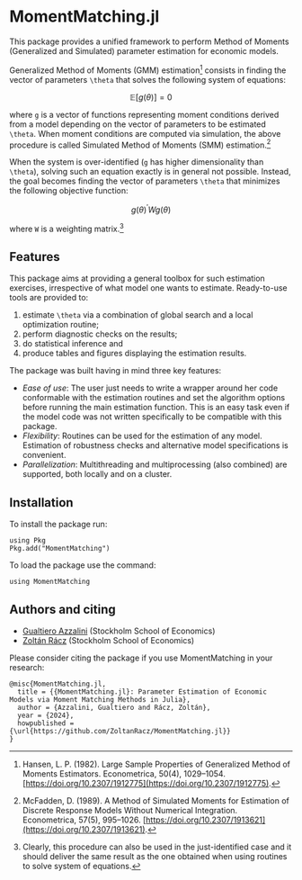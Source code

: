 # MomentMatching.jl 

This package provides a unified framework to perform Method of Moments (Generalized and Simulated) parameter estimation for economic models.

Generalized Method of Moments (GMM) estimation[^1] consists in finding the vector of parameters ``\theta`` that solves the following system of equations:

```math
\mathbb{E}\left[g\left(\theta\right)\right]=0
```

where ``g`` is a vector of functions representing moment conditions derived from a model depending on the vector of parameters to be estimated ``\theta``. When moment conditions are computed via simulation, the above procedure is called Simulated Method of Moments (SMM) estimation.[^2]

When the system is over-identified (``g`` has higher dimensionality than ``\theta``), solving such an equation exactly is in general not possible. Instead, the goal becomes finding the vector of parameters ``\theta`` that minimizes the following objective function:

```math
g(\theta)^{\prime} W g(\theta)
```

where ``W`` is a weighting matrix.[^3] 

## Features

This package aims at providing a general toolbox for such estimation exercises, irrespective of what model one wants to estimate. Ready-to-use tools are provided to:
1. estimate ``\theta`` via a combination of global search and a local optimization routine;
2. perform diagnostic checks on the results; 
3. do statistical inference and 
4. produce tables and figures displaying the estimation results.

The package was built having in mind three key features:
- *Ease of use*: The user just needs to write a wrapper around her code conformable with the estimation routines and set the algorithm options before running the main estimation function. This is an easy task even if the model code was not written specifically to be compatible with this package. 
- *Flexibility*: Routines can be used for the estimation of any model. Estimation of robustness checks and alternative model specifications is convenient.
- *Parallelization*: Multithreading and multiprocessing (also combined) are supported, both locally and on a cluster.

## Installation
To install the package run:
```
using Pkg
Pkg.add("MomentMatching")
```
To load the package use the command:
```
using MomentMatching
```

## Authors and citing
- [Gualtiero Azzalini](https://gualtiazza.github.io/) (Stockholm School of Economics) 
- [Zoltán Rácz](https://www.zoltanracz.net/) (Stockholm School of Economics)

Please consider citing the package if you use MomentMatching in your research:
```
@misc{MomentMatching.jl,
  title = {{MomentMatching.jl}: Parameter Estimation of Economic Models via Moment Matching Methods in Julia},
  author = {Azzalini, Gualtiero and Rácz, Zoltán},
  year = {2024},
  howpublished = {\url{https://github.com/ZoltanRacz/MomentMatching.jl}}
}
```

[^1]: Hansen, L. P. (1982). Large Sample Properties of Generalized Method of Moments Estimators. Econometrica, 50(4), 1029–1054. [https://doi.org/10.2307/1912775](https://doi.org/10.2307/1912775).

[^2]: McFadden, D. (1989). A Method of Simulated Moments for Estimation of Discrete Response Models Without Numerical Integration. Econometrica, 57(5), 995–1026. [https://doi.org/10.2307/1913621](https://doi.org/10.2307/1913621).

[^3]: Clearly, this procedure can also be used in the just-identified case and it should deliver the same result as the one obtained when using routines to solve system of equations.
